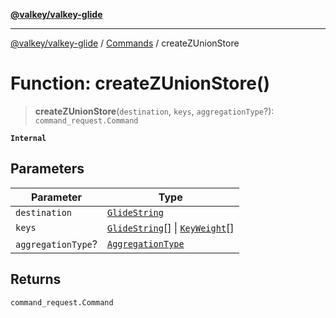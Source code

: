[**@valkey/valkey-glide**](../../README.md)

***

[@valkey/valkey-glide](../../modules.md) / [Commands](../README.md) / createZUnionStore

# Function: createZUnionStore()

> **createZUnionStore**(`destination`, `keys`, `aggregationType`?): `command_request.Command`

**`Internal`**

## Parameters

| Parameter | Type |
| ------ | ------ |
| `destination` | [`GlideString`](../../BaseClient/type-aliases/GlideString.md) |
| `keys` | [`GlideString`](../../BaseClient/type-aliases/GlideString.md)[] \| [`KeyWeight`](../type-aliases/KeyWeight.md)[] |
| `aggregationType`? | [`AggregationType`](../type-aliases/AggregationType.md) |

## Returns

`command_request.Command`
